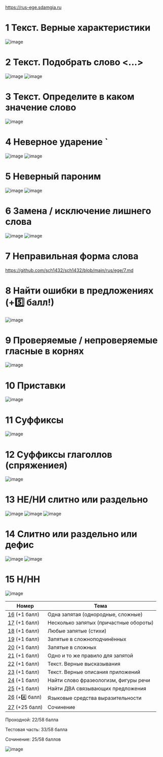 https://rus-ege.sdamgia.ru

# 1 Текст. Верные характеристики
![image](https://user-images.githubusercontent.com/70198995/170870983-c31ab1f8-8891-413e-b7a7-9e099019bf21.png)

# 2 Текст. Подобрать слово <...>
![image](https://user-images.githubusercontent.com/70198995/170871078-6e0b9b6f-58d5-42c3-a1be-2584284807d8.png)
![image](https://user-images.githubusercontent.com/70198995/170871106-325c5ae0-b8e9-4c0b-8bf2-2b6ab3b8001a.png)

# 3 Текст. Определите в каком значение слово
![image](https://user-images.githubusercontent.com/70198995/170872081-f0a16cb4-602a-47f7-b2be-0fd6372e8b66.png)

# 4 Неверное ударение `
![image](https://user-images.githubusercontent.com/70198995/170873192-21fee2e3-8ad6-4787-98aa-d3e62a9fcdbf.png)
![image](https://user-images.githubusercontent.com/70198995/170873199-afc1433a-b0c5-43f2-ac50-ceb9a564b24d.png)

# 5 Неверный пароним
![image](https://user-images.githubusercontent.com/70198995/170873758-bb350910-a91c-4d14-b071-54d5ea079078.png)
![image](https://user-images.githubusercontent.com/70198995/170873765-8a5e1ed8-1f6c-4c47-99c4-f1fdfe1a35e8.png)

# 6 Замена / исключение лишнего слова
![image](https://user-images.githubusercontent.com/70198995/170874281-8c71384d-a6b0-443e-9a53-d7d19fba1875.png)
![image](https://user-images.githubusercontent.com/70198995/170874298-de191109-c09a-4d47-a063-15ea1800dd49.png)

# 7 Неправильная форма слова
https://github.com/sch1432/sch1432/blob/main/rus/ege/7.md

# 8 Найти ошибки в предложениях (+5️⃣ балл!)
![image](https://user-images.githubusercontent.com/70198995/170875860-0a0d9936-4971-406f-a61b-e85d79135d0b.png)

# 9 Проверяемые / непроверяемые гласные в корнях
![image](https://user-images.githubusercontent.com/70198995/170877015-77591590-ad7c-414b-8563-9d10dcb7b007.png)

# 10 Приставки
![image](https://user-images.githubusercontent.com/70198995/170879510-23736cc6-2961-4330-a983-a6f70d25a51f.png)

# 11 Суффиксы
![image](https://user-images.githubusercontent.com/70198995/170881401-c1c99612-d347-4c67-b1d3-59a23c05f5c3.png)

# 12 Суффиксы глаголлов (спряжениея)
![image](https://user-images.githubusercontent.com/70198995/170881949-108739bf-8a46-4b8f-b5ce-74664c70134d.png)

# 13 НЕ/НИ слитно или раздельно
![image](https://user-images.githubusercontent.com/70198995/170882924-b0d989c7-b191-4514-a574-67fbf8d9d7ab.png)
![image](https://user-images.githubusercontent.com/70198995/170882934-f98039b2-712f-498d-ac6b-290a30077bbf.png)
![image](https://user-images.githubusercontent.com/70198995/170882938-cc299c38-cb95-4749-a92b-2de2ad1f8093.png)


# 14 Слитно или раздельно или дефис
![image](https://user-images.githubusercontent.com/70198995/170883828-8ee7596f-9482-45d0-8ae5-66dbd465eed5.png)
![image](https://user-images.githubusercontent.com/70198995/170883840-a67a6165-2fa0-4ea5-81c6-7351daa28d42.png)

# 15 Н/НН
![image](https://user-images.githubusercontent.com/70198995/170884376-d51dadf3-9ce8-4349-9560-2e0ed6468fcc.png)


| Номер | Тема |
| ---- | ----- |
| [16](https://github.com/sch1432/sch1432/blob/main/rus/ege/16.md) (+1 балл) | Одна запятая (однородные, сложные) |
| [17](https://github.com/sch1432/sch1432/blob/main/rus/ege/17.md) (+1 балл) | Несколько запятых (причастные обороты) |
| [18](https://github.com/sch1432/sch1432/blob/main/rus/ege/18.md) (+1 балл) | Любые запятые (стихи) |
| [19](https://github.com/sch1432/sch1432/blob/main/rus/ege/19.md) (+1 балл) | Запятые в сложноподчинённых |
| [20](https://github.com/sch1432/sch1432/blob/main/rus/ege/20.md) (+1 балл) | Запятые в сложных |
| [21](https://github.com/sch1432/sch1432/blob/main/rus/ege/21.md) (+1 балл) | Одно и то же правило для запятой |
| [22](https://github.com/sch1432/sch1432/blob/main/rus/ege/22.md) (+1 балл) | Текст. Верные высказывания |
| [23](https://github.com/sch1432/sch1432/blob/main/rus/ege/23.md) (+1 балл) | Текст. Верные описания приложений |
| [24](https://github.com/sch1432/sch1432/blob/main/rus/ege/24.md) (+1 балл) | Найти слово фразеологизм, фигуры речи |
| [25](https://github.com/sch1432/sch1432/blob/main/rus/ege/25.md) (+1 балл) | Найти ДВА связывающих предложения |
| [26](https://github.com/sch1432/sch1432/blob/main/rus/ege/26.md) (+4️⃣ балл)  | Языковые средства выразительности |
| [27](https://github.com/sch1432/sch1432/blob/main/rus/ege/27.md) (+25 балл) | Сочинение |

Проходной: 22/58 балла

Тестовая часть: 33/58 балла

Сочинение: 25/58 баллов

![image](https://user-images.githubusercontent.com/70198995/169833111-9aac1d4c-257e-4fde-a4f2-ffa99bbcfcff.png)
